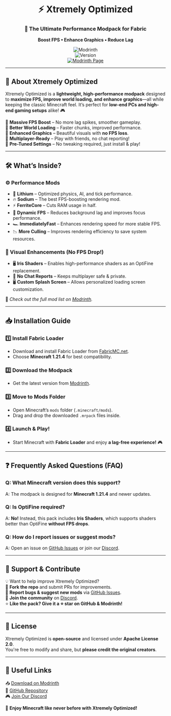 <div align="center">

# ⚡ Xtremely Optimized  
### **🚀 The Ultimate Performance Modpack for Fabric**  
**Boost FPS • Enhance Graphics • Reduce Lag**  

![Modrinth](https://img.shields.io/modrinth/dt/xtremely-optimized?color=brightgreen&label=Downloads&logo=modrinth)  
![Version](https://img.shields.io/github/v/release/mptamilan/xtremely-optimized?label=Latest%20Version)  
[![Modrinth Page](https://img.shields.io/badge/View%20on-Modrinth-brightgreen?style=for-the-badge&logo=modrinth)](https://modrinth.com/modpack/xtremely-optimized)  

</div>  

---  

## 📌 About Xtremely Optimized  

Xtremely Optimized is a **lightweight, high-performance modpack** designed to **maximize FPS, improve world loading, and enhance graphics**—all while keeping the classic Minecraft feel. It’s perfect for **low-end PCs and high-end gaming setups** alike! 🎮  

🔹 **Massive FPS Boost** – No more lag spikes, smoother gameplay.  
🔹 **Better World Loading** – Faster chunks, improved performance.  
🔹 **Enhanced Graphics** – Beautiful visuals with **no FPS loss**.  
🔹 **Multiplayer-Ready** – Play with friends, no chat reporting!  
🔹 **Pre-Tuned Settings** – No tweaking required, just install & play!  

---  

## 🛠️ What’s Inside?  

### **⚙️ Performance Mods**  
- 🚀 **Lithium** – Optimized physics, AI, and tick performance.  
- 🔥 **Sodium** – The best FPS-boosting rendering mod.  
- ⚡ **FerriteCore** – Cuts RAM usage in half.  
- 🔄 **Dynamic FPS** – Reduces background lag and improves focus performance.  
- 🏎️ **ImmediatelyFast** – Enhances rendering speed for more stable FPS.  
- 📉 **More Culling** – Improves rendering efficiency to save system resources.  

### **🎨 Visual Enhancements (No FPS Drop!)**  
- 🖥️ **Iris Shaders** – Enables high-performance shaders as an OptiFine replacement.  
- 📜 **No Chat Reports** – Keeps multiplayer safe & private.  
- 🖥️ **Custom Splash Screen** – Allows personalized loading screen customization.  

📝 *Check out the full mod list on [Modrinth](https://modrinth.com/modpack/xtremely-optimized).*  

---  

## 📥 Installation Guide  

### **1️⃣ Install Fabric Loader**  
- Download and install Fabric Loader from [FabricMC.net](https://fabricmc.net/use/).  
- Choose **Minecraft 1.21.4** for best compatibility.  

### **2️⃣ Download the Modpack**  
- Get the latest version from [Modrinth](https://modrinth.com/modpack/xtremely-optimized).  

### **3️⃣ Move to Mods Folder**  
- Open Minecraft’s `mods` folder (`.minecraft/mods`).  
- Drag and drop the downloaded `.mrpack` files inside.  

### **4️⃣ Launch & Play!**  
- Start Minecraft with **Fabric Loader** and enjoy **a lag-free experience!** 🎮  

---  

## ❓ Frequently Asked Questions (FAQ)  

### **Q: What Minecraft version does this support?**  
A: The modpack is designed for **Minecraft 1.21.4** and newer updates.  

### **Q: Is OptiFine required?**  
A: **No!** Instead, this pack includes **Iris Shaders**, which supports shaders better than OptiFine **without FPS drops**.  

### **Q: How do I report issues or suggest mods?**  
A: Open an issue on [GitHub Issues](https://github.com/mptamilan/xtremely-optimized/issues) or join our [Discord](https://discord.gg/2sEahV9TXK).  

---  

## 🌟 Support & Contribute  

💡 Want to help improve Xtremely Optimized?  
🔹 **Fork the repo** and submit PRs for improvements.  
🔹 **Report bugs & suggest new mods** via [GitHub Issues](https://github.com/mptamilan/xtremely-optimized/issues).  
🔹 **Join the community** on [Discord](https://discord.gg/2sEahV9TXK).  
⭐ **Like the pack? Give it a ⭐ star on GitHub & Modrinth!**  

---  

## 📜 License  

Xtremely Optimized is **open-source** and licensed under **Apache License 2.0**.  
You're free to modify and share, but **please credit the original creators**.  

---  

## 🔗 Useful Links  

📥 [Download on Modrinth](https://modrinth.com/modpack/xtremely-optimized)  
📂 [GitHub Repository](https://github.com/mptamilan/xtremely-optimized)  
🎮 [Join Our Discord](https://discord.gg/2sEahV9TXK)  

🚀 **Enjoy Minecraft like never before with Xtremely Optimized!**
